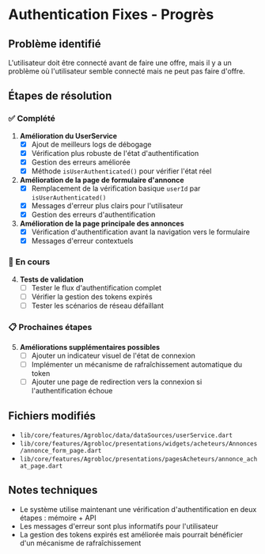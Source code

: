 # Authentication Fixes - Progrès

## Problème identifié
L'utilisateur doit être connecté avant de faire une offre, mais il y a un problème où l'utilisateur semble connecté mais ne peut pas faire d'offre.

## Étapes de résolution

### ✅ Complété
1. **Amélioration du UserService**
   - [x] Ajout de meilleurs logs de débogage
   - [x] Vérification plus robuste de l'état d'authentification
   - [x] Gestion des erreurs améliorée
   - [x] Méthode `isUserAuthenticated()` pour vérifier l'état réel

2. **Amélioration de la page de formulaire d'annonce**
   - [x] Remplacement de la vérification basique `userId` par `isUserAuthenticated()`
   - [x] Messages d'erreur plus clairs pour l'utilisateur
   - [x] Gestion des erreurs d'authentification

3. **Amélioration de la page principale des annonces**
   - [x] Vérification d'authentification avant la navigation vers le formulaire
   - [x] Messages d'erreur contextuels

### 🔄 En cours
4. **Tests de validation**
   - [ ] Tester le flux d'authentification complet
   - [ ] Vérifier la gestion des tokens expirés
   - [ ] Tester les scénarios de réseau défaillant

### 📋 Prochaines étapes
5. **Améliorations supplémentaires possibles**
   - [ ] Ajouter un indicateur visuel de l'état de connexion
   - [ ] Implémenter un mécanisme de rafraîchissement automatique du token
   - [ ] Ajouter une page de redirection vers la connexion si l'authentification échoue

## Fichiers modifiés
- `lib/core/features/Agrobloc/data/dataSources/userService.dart`
- `lib/core/features/Agrobloc/presentations/widgets/acheteurs/Annonces/annonce_form_page.dart`
- `lib/core/features/Agrobloc/presentations/pagesAcheteurs/annonce_achat_page.dart`

## Notes techniques
- Le système utilise maintenant une vérification d'authentification en deux étapes : mémoire + API
- Les messages d'erreur sont plus informatifs pour l'utilisateur
- La gestion des tokens expirés est améliorée mais pourrait bénéficier d'un mécanisme de rafraîchissement
